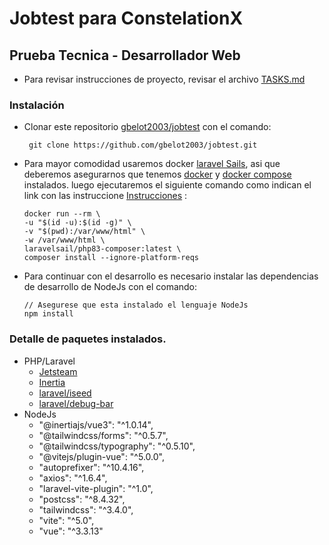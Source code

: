 
# Jobtest para ConstelationX
## Prueba Tecnica - Desarrollador Web

* Para revisar instrucciones de proyecto, revisar el archivo [TASKS.md](https://github.com/gbelot2003/jobtest/blob/main/TASKS.md)

### Instalación

- Clonar este repositorio [gbelot2003/jobtest](https://github.com/gbelot2003) con el comando:
    
    ```
     git clone https://github.com/gbelot2003/jobtest.git
    ```
- Para mayor comodidad usaremos docker [laravel Sails](https://laravel.com/docs/11.x/sail), asi que deberemos asegurarnos que tenemos [docker](https://www.docker.com) y [docker compose](https://docs.docker.com/compose/install/) instalados. luego ejecutaremos el siguiente comando como indican el link con las instruccione [Instrucciones](https://laravel.com/docs/11.x/sail#installing-composer-dependencies-for-existing-projects) :
    ```
    docker run --rm \
    -u "$(id -u):$(id -g)" \
    -v "$(pwd):/var/www/html" \
    -w /var/www/html \
    laravelsail/php83-composer:latest \
    composer install --ignore-platform-reqs
    ```
- Para continuar con el desarrollo es necesario instalar las dependencias de desarrollo de NodeJs con el comando:
    ```
    // Asegurese que esta instalado el lenguaje NodeJs
    npm install
    ```
### Detalle de paquetes instalados.
- PHP/Laravel
    - [Jetsteam](https://jetstream.laravel.com/introduction.html)
    - [Inertia](https://jetstream.laravel.com/stacks/inertia.html)
    - [laravel/iseed](https://github.com/orangehill/iseed)
    - [laravel/debug-bar](https://github.com/barryvdh/laravel-debugbar)
- NodeJs
    - "@inertiajs/vue3": "^1.0.14",
    - "@tailwindcss/forms": "^0.5.7",
    - "@tailwindcss/typography": "^0.5.10",
    - "@vitejs/plugin-vue": "^5.0.0",
    - "autoprefixer": "^10.4.16",
    - "axios": "^1.6.4",
    - "laravel-vite-plugin": "^1.0",
    - "postcss": "^8.4.32",
    - "tailwindcss": "^3.4.0",
    - "vite": "^5.0",
    - "vue": "^3.3.13"
